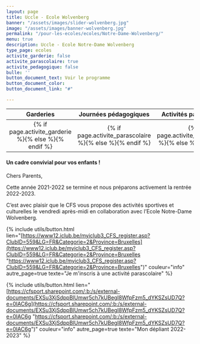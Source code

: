 ```yaml
---
layout: page
title: Uccle - Ecole Wolvenberg
banner: "/assets/images/slider-wolvenberg.jpg"
image: "/assets/images/banner-wolvenberg.jpg"
permalink: "/pour-les-ecoles/ecoles/Notre-Dame-Wolvenberg/"
menu: true
description: Uccle - Ecole Notre-Dame Wolvenberg
type_page: ecoles
activite_garderie: false
activite_parascolaire: true
activite_pedagogique: false
bulle: ''
button_document_text: Voir le programme
button_document_color: 
button_document_link: "#"

---
```

<table class="table table-striped mt-4 mb-4"> <thead> <tr> <th scope="col" style="width:33%"><center>Garderies</center></th> <th scope="col" style="width:33%"><center>Journées pédagogiques</center></th> <th scope="col" style="width:33%"><center>Activités parascolaires</center></th> </tr> </thead> <tbody> <tr> <td><center>{% if page.activite_garderie %}<i class="fa fa-check-circle-o text-success fa-2x"></i>{% else %}<i class="fa fa-times-circle-o text-danger fa-2x"></i>{% endif %}</center></td> <td><center>{% if page.activite_parascolaire %}<i class="fa fa-check-circle-o text-success fa-2x"></i>{% else %}<i class="fa fa-times-circle-o text-danger fa-2x"></i>{% endif %}</center></td> <td><center>{% if page.activite_pedagogique %}<i class="fa fa-check-circle-o text-success fa-2x"></i>{% else %}<i class="fa fa-times-circle-o text-danger fa-2x"></i>{% endif %}</center></td> </tr> </tbody> </table>

#### **Un cadre convivial pour vos enfants !**

Chers Parents,

Cette année 2021-2022 se termine et nous préparons activement la rentrée 2022-2023.

C’est avec plaisir que le CFS vous propose des activités sportives et culturelles le vendredi après-midi en collaboration avec l’Ecole Notre-Dame Wolvenberg.

{% include utils/button.html  
lien="[https://www12.iclub.be/myiclub3_CFS_register.asp?ClubID=559&LG=FR&Categorie=2&Province=Bruxelles](https://www12.iclub.be/myiclub3_CFS_register.asp?ClubID=559&LG=FR&Categorie=2&Province=Bruxelles "https://www12.iclub.be/myiclub3_CFS_register.asp?ClubID=559&LG=FR&Categorie=2&Province=Bruxelles")" couleur="info" autre_page=true texte="Je m'inscris à une activité parascolaire" %}

{% include utils/button.html lien="[https://cfsport.sharepoint.com/:b:/s/external-documents/EXSu3XjSdppBlUmwr5ch7kUBegI8WfpFzm5_dYKSZsUD7Q?e=0IAC6g](https://cfsport.sharepoint.com/:b:/s/external-documents/EXSu3XjSdppBlUmwr5ch7kUBegI8WfpFzm5_dYKSZsUD7Q?e=0IAC6g "https://cfsport.sharepoint.com/:b:/s/external-documents/EXSu3XjSdppBlUmwr5ch7kUBegI8WfpFzm5_dYKSZsUD7Q?e=0IAC6g")" couleur="info" autre_page=true texte="Mon dépliant 2022-2023" %}